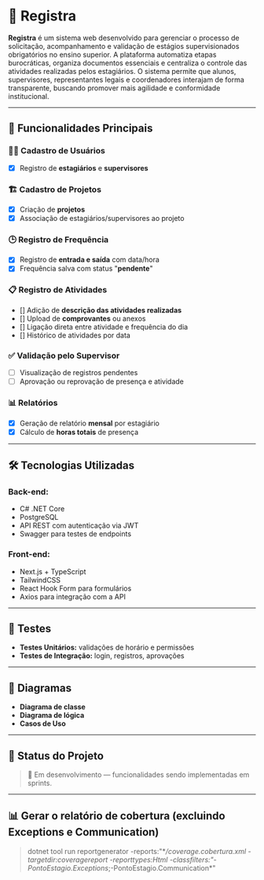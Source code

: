 # 📘 Registra

**Registra** é um sistema web desenvolvido para gerenciar o processo de solicitação, acompanhamento e validação de estágios supervisionados obrigatórios no ensino superior. A plataforma automatiza etapas burocráticas, organiza documentos essenciais e centraliza o controle das atividades realizadas pelos estagiários. O sistema permite que alunos, supervisores, representantes legais e coordenadores interajam de forma transparente, buscando promover mais agilidade e conformidade institucional.

---

## 🚀 Funcionalidades Principais

### 🧑‍💼 Cadastro de Usuários

- [x] Registro de **estagiários** e **supervisores**

### 🏗️ Cadastro de Projetos

- [x] Criação de **projetos**
- [x] Associação de estagiários/supervisores ao projeto

### 🕒 Registro de Frequência

- [x] Registro de **entrada e saída** com data/hora
- [x] Frequência salva com status "**pendente**"

### 📋 Registro de Atividades

- [] Adição de **descrição das atividades realizadas**
- [] Upload de **comprovantes** ou anexos
- [] Ligação direta entre atividade e frequência do dia
- [] Histórico de atividades por data

### ✅ Validação pelo Supervisor

- [ ] Visualização de registros pendentes
- [ ] Aprovação ou reprovação de presença e atividade

### 📊 Relatórios

- [x] Geração de relatório **mensal** por estagiário
- [x] Cálculo de **horas totais** de presença

---

## 🛠️ Tecnologias Utilizadas

### Back-end:

- C# .NET Core
- PostgreSQL
- API REST com autenticação via JWT
- Swagger para testes de endpoints

### Front-end:

- Next.js + TypeScript
- TailwindCSS
- React Hook Form para formulários
- Axios para integração com a API

---

## 🧪 Testes

- **Testes Unitários:** validações de horário e permissões
- **Testes de Integração:** login, registros, aprovações

---

## 📐 Diagramas

- **Diagrama de classe**
- **Diagrama de lógica**
- **Casos de Uso**

---

## 📌 Status do Projeto

> 🔄 Em desenvolvimento — funcionalidades sendo implementadas em sprints.

---

## 📊 Gerar o relatório de cobertura (excluindo Exceptions e Communication)

> dotnet tool run reportgenerator -reports:"\*_/coverage.cobertura.xml -targetdir:coveragereport -reporttypes:Html -classfilters:"-PontoEstagio.Exceptions_;-PontoEstagio.Communication\*"
